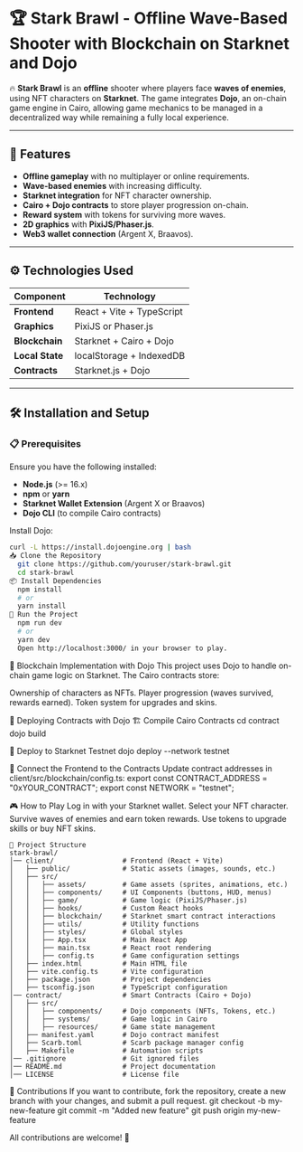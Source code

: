 # 🏆 Stark Brawl - Offline Wave-Based Shooter with Blockchain on Starknet and Dojo

🔥 **Stark Brawl** is an **offline** shooter where players face **waves of enemies**, using NFT characters on **Starknet**. The game integrates **Dojo**, an on-chain game engine in Cairo, allowing game mechanics to be managed in a decentralized way while remaining a fully local experience.

---

## 📌 Features

- **Offline gameplay** with no multiplayer or online requirements.
- **Wave-based enemies** with increasing difficulty.
- **Starknet integration** for NFT character ownership.
- **Cairo + Dojo contracts** to store player progression on-chain.
- **Reward system** with tokens for surviving more waves.
- **2D graphics** with **PixiJS/Phaser.js**.
- **Web3 wallet connection** (Argent X, Braavos).

---

## ⚙️ Technologies Used

| Component      | Technology               |
|---------------|--------------------------|
| **Frontend**  | React + Vite + TypeScript |
| **Graphics**  | PixiJS or Phaser.js       |
| **Blockchain** | Starknet + Cairo + Dojo  |
| **Local State** | localStorage + IndexedDB |
| **Contracts** | Starknet.js + Dojo        |

---

## 🛠 Installation and Setup

### 📋 Prerequisites

Ensure you have the following installed:

- **Node.js** (>= 16.x)
- **npm** or **yarn**
- **Starknet Wallet Extension** (Argent X or Braavos)
- **Dojo CLI** (to compile Cairo contracts)

Install Dojo:

```sh
curl -L https://install.dojoengine.org | bash
📥 Clone the Repository
  git clone https://github.com/youruser/stark-brawl.git
  cd stark-brawl
📦 Install Dependencies
  npm install
  # or
  yarn install
🚀 Run the Project
  npm run dev
  # or
  yarn dev
  Open http://localhost:3000/ in your browser to play.
```

🔗 Blockchain Implementation with Dojo
  This project uses Dojo to handle on-chain game logic on Starknet. The Cairo contracts store:

Ownership of characters as NFTs.
  Player progression (waves survived, rewards earned).
  Token system for upgrades and skins.
  
  📜 Deploying Contracts with Dojo
  🏗️ Compile Cairo Contracts
    cd contract
    dojo build

🚀 Deploy to Starknet Testnet
    dojo deploy --network testnet
    
🔗 Connect the Frontend to the Contracts
    Update contract addresses in client/src/blockchain/config.ts:
    export const CONTRACT_ADDRESS = "0xYOUR_CONTRACT";
    export const NETWORK = "testnet";

🎮 How to Play
  Log in with your Starknet wallet.
  Select your NFT character.
  Survive waves of enemies and earn token rewards.
  Use tokens to upgrade skills or buy NFT skins.

```
📜 Project Structure
stark-brawl/
│── client/                 # Frontend (React + Vite)
│   ├── public/             # Static assets (images, sounds, etc.)
│   ├── src/
│   │   ├── assets/         # Game assets (sprites, animations, etc.)
│   │   ├── components/     # UI Components (buttons, HUD, menus)
│   │   ├── game/           # Game logic (PixiJS/Phaser.js)
│   │   ├── hooks/          # Custom React hooks
│   │   ├── blockchain/     # Starknet smart contract interactions
│   │   ├── utils/          # Utility functions
│   │   ├── styles/         # Global styles
│   │   ├── App.tsx         # Main React App
│   │   ├── main.tsx        # React root rendering
│   │   ├── config.ts       # Game configuration settings
│   ├── index.html          # Main HTML file
│   ├── vite.config.ts      # Vite configuration
│   ├── package.json        # Project dependencies
│   ├── tsconfig.json       # TypeScript configuration
│── contract/               # Smart Contracts (Cairo + Dojo)
│   ├── src/
│   │   ├── components/     # Dojo components (NFTs, Tokens, etc.)
│   │   ├── systems/        # Game logic in Cairo
│   │   ├── resources/      # Game state management
│   ├── manifest.yaml       # Dojo contract manifest
│   ├── Scarb.toml          # Scarb package manager config
│   ├── Makefile            # Automation scripts
│── .gitignore              # Git ignored files
│── README.md               # Project documentation
│── LICENSE                 # License file
```

🤝 Contributions
  If you want to contribute, fork the repository, create a new branch with your changes, and submit a pull request.
    git checkout -b my-new-feature
    git commit -m "Added new feature"
    git push origin my-new-feature

All contributions are welcome! 🚀

